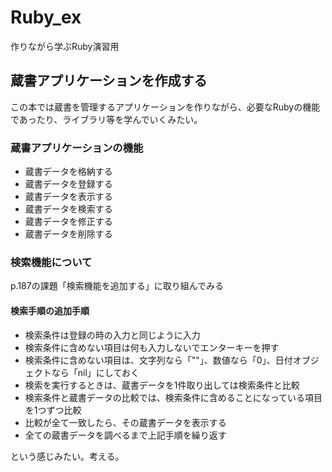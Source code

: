 # Ruby_ex
作りながら学ぶRuby演習用

## 蔵書アプリケーションを作成する

この本では蔵書を管理するアプリケーションを作りながら、必要なRubyの機能であったり、ライブラリ等を学んでいくみたい。

### 蔵書アプリケーションの機能

- 蔵書データを格納する
- 蔵書データを登録する
- 蔵書データを表示する
- 蔵書データを検索する
- 蔵書データを修正する
- 蔵書データを削除する

### 検索機能について

p.187の課題「検索機能を追加する」に取り組んでみる

#### 検索手順の追加手順

- 検索条件は登録の時の入力と同じように入力
- 検索条件に含めない項目は何も入力しないでエンターキーを押す
- 検索条件に含めない項目は、文字列なら「""」、数値なら「0」、日付オブジェクトなら「nil」にしておく
- 検索を実行するときは、蔵書データを1件取り出しては検索条件と比較
- 検索条件と蔵書データの比較では、検索条件に含めることになっている項目を1つずつ比較
- 比較が全て一致したら、その蔵書データを表示する
- 全ての蔵書データを調べるまで上記手順を繰り返す

という感じみたい。考える。
